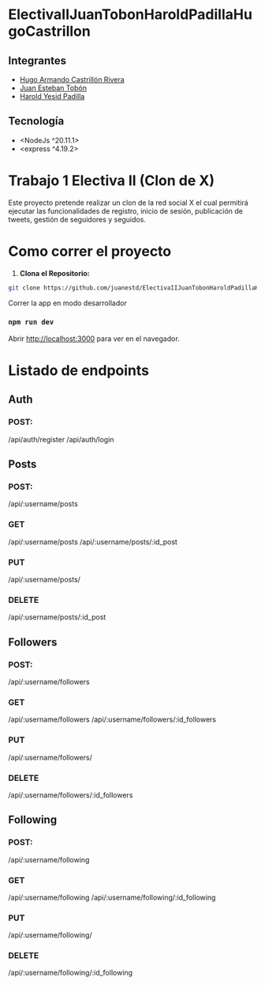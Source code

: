 # ElectivaIIJuanTobonHaroldPadillaHugoCastrillon


## Integrantes
- [Hugo Armando Castrillón Rivera](https://github.com/HArmandoCRivera)
- [Juan Esteban Tobón](https://github.com/juanestd)
- [Harold Yesid Padilla](https://github.com/hypadilla)

## Tecnología
- <NodeJs ^20.11.1>
- <express ^4.19.2>

# Trabajo 1 Electiva II (Clon de X)

Este proyecto pretende realizar un clon de la red social X el cual permitirá ejecutar las funcionalidades de registro, inicio de sesión, publicación de
tweets, gestión de seguidores y seguidos.

# Como correr el proyecto

1. **Clona el Repositorio:**
```bash
git clone https://github.com/juanestd/ElectivaIIJuanTobonHaroldPadillaHugoCastrillon
```

Correr la app en modo desarrollador

### `npm run dev`
Abrir [http://localhost:3000](http://localhost:3000) para ver en el navegador.

# Listado de endpoints

## Auth

### POST: 

/api/auth/register
/api/auth/login

## Posts

### POST: 
/api/:username/posts
### GET
/api/:username/posts
/api/:username/posts/:id_post
### PUT
/api/:username/posts/
### DELETE
/api/:username/posts/:id_post

## Followers

### POST: 

/api/:username/followers
### GET
/api/:username/followers
/api/:username/followers/:id_followers
### PUT
/api/:username/followers/
### DELETE
/api/:username/followers/:id_followers

## Following

### POST: 
/api/:username/following
### GET
/api/:username/following
/api/:username/following/:id_following
### PUT
/api/:username/following/
### DELETE
/api/:username/following/:id_following







